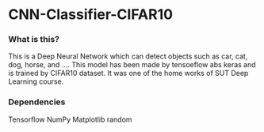 # CNN-Classifier-CIFAR10
### What is this?
This is a Deep Neural Network which can detect objects such as car, cat, dog, horse, and .... This model has been made by tensoeflow abs keras and is trained by CIFAR10 dataset. It was one of the home works of SUT Deep Learning course.

### Dependencies
Tensorflow
NumPy
Matplotlib
random
